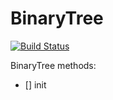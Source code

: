 # BinaryTree

[![Build Status](https://travis-ci.org/rtv22/BinaryTree_S.svg?branch=master)](https://travis-ci.org/rtv22/BinaryTree_S)

BinaryTree methods:
- [] init


